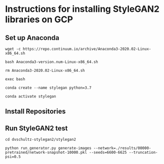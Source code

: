 # Instructions for installing StyleGAN2 libraries on GCP

## Set up Anaconda
`wget -c https://repo.continuum.io/archive/Anaconda3-2020.02-Linux-x86_64.sh`

`bash Anaconda3-version.num-Linux-x86_64.sh`

`rm Anaconda3-2020.02-Linux-x86_64.sh`

`exec bash`

`conda create --name stylegan python=3.7`

`conda activate stylegan`

## Install Repositories


## Run StyleGAN2 test
`cd dvschultz-stylegan2/stylegan2`

`python run_generator.py generate-images --network=./results/00000-pretrained/network-snapshot-10000.pkl --seeds=6600-6625 --truncation-psi=0.5`
